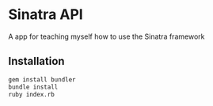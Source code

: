 # Sinatra API

A app for teaching myself how to use the Sinatra framework

## Installation

```bash
gem install bundler
bundle install
ruby index.rb
```
